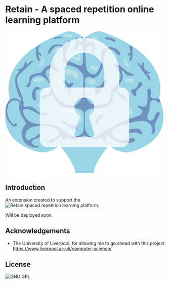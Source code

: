 # Retain - A spaced repetition online learning platform
![Retain Logo](https://github.com/aali195/retain/blob/master/retain/static/img/logo_tr_small.png)

## Introduction
An extension created to support the ![Retain spaced repetition learning platform](https://github.com/aali195/retain/).

Will be deployed soon.

## Acknowledgements
- The University of Liverpool, for allowing me to go ahead with this project https://www.liverpool.ac.uk/computer-science/

## License
![GNU GPL](https://github.com/aali195/retain-extension/blob/master/LICENSE)
